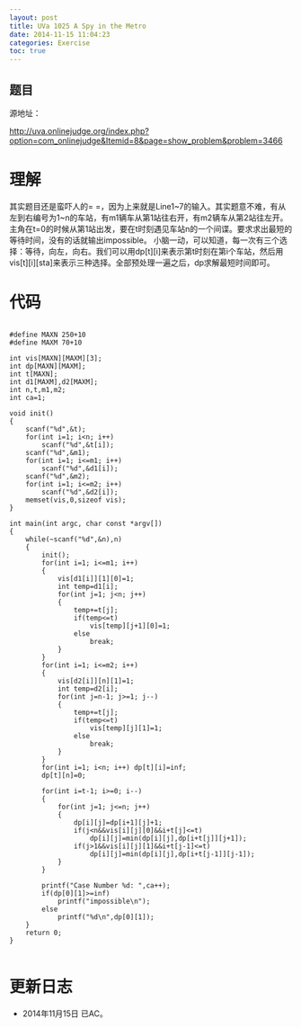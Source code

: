 ```yaml
---
layout: post
title: UVa 1025 A Spy in the Metro
date: 2014-11-15 11:04:23
categories: Exercise
toc: true
---
```

## 题目
源地址：

http://uva.onlinejudge.org/index.php?option=com_onlinejudge&Itemid=8&page=show_problem&problem=3466

# 理解
其实题目还是蛮吓人的= =，因为上来就是Line1~7的输入。其实题意不难，有从左到右编号为1~n的车站，有m1辆车从第1站往右开，有m2辆车从第2站往左开。主角在t=0的时候从第1站出发，要在t时刻遇见车站n的一个间谍。要求求出最短的等待时间，没有的话就输出impossible。
小脑一动，可以知道，每一次有三个选择：等待，向左，向右。我们可以用dp[t][i]来表示第t时刻在第i个车站，然后用vis[t][i][sta]来表示三种选择。全部预处理一遍之后，dp求解最短时间即可。


<!-- more -->

# 代码

```

#define MAXN 250+10
#define MAXM 70+10

int vis[MAXN][MAXM][3];
int dp[MAXN][MAXM];
int t[MAXN];
int d1[MAXM],d2[MAXM];
int n,t,m1,m2;
int ca=1;

void init()
{
    scanf("%d",&t);
    for(int i=1; i<n; i++)
        scanf("%d",&t[i]);
    scanf("%d",&m1);
    for(int i=1; i<=m1; i++)
        scanf("%d",&d1[i]);
    scanf("%d",&m2);
    for(int i=1; i<=m2; i++)
        scanf("%d",&d2[i]);
    memset(vis,0,sizeof vis);
}

int main(int argc, char const *argv[])
{
    while(~scanf("%d",&n),n)
    {
        init();
        for(int i=1; i<=m1; i++)
        {
            vis[d1[i]][1][0]=1;
            int temp=d1[i];
            for(int j=1; j<n; j++)
            {
                temp+=t[j];
                if(temp<=t)
                    vis[temp][j+1][0]=1;
                else
                    break;
            }
        }
        for(int i=1; i<=m2; i++)
        {
            vis[d2[i]][n][1]=1;
            int temp=d2[i];
            for(int j=n-1; j>=1; j--)
            {
                temp+=t[j];
                if(temp<=t)
                    vis[temp][j][1]=1;
                else
                    break;
            }
        }
        for(int i=1; i<n; i++) dp[t][i]=inf;
        dp[t][n]=0;

        for(int i=t-1; i>=0; i--)
        {
            for(int j=1; j<=n; j++)
            {
                dp[i][j]=dp[i+1][j]+1;
                if(j<n&&vis[i][j][0]&&i+t[j]<=t)
                    dp[i][j]=min(dp[i][j],dp[i+t[j]][j+1]);
                if(j>1&&vis[i][j][1]&&i+t[j-1]<=t)
                    dp[i][j]=min(dp[i][j],dp[i+t[j-1]][j-1]);
            }
        }

        printf("Case Number %d: ",ca++);
        if(dp[0][1]>=inf)
            printf("impossible\n");
        else
            printf("%d\n",dp[0][1]);
    }
    return 0;
}


```

# 更新日志
- 2014年11月15日 已AC。